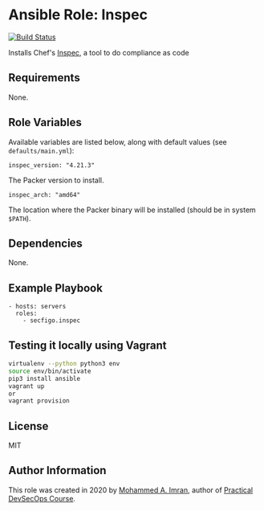 # Ansible Role: Inspec 

[![Build Status](https://travis-ci.org/secfigo/ansible-role-inspec.svg?branch=master)](https://travis-ci.org/secfigo/ansible-role-inspec)

Installs Chef's [Inspec](https://www.inspec.io/), a tool to do compliance as code 

## Requirements

None.

## Role Variables

Available variables are listed below, along with default values (see `defaults/main.yml`):

    inspec_version: "4.21.3"

The Packer version to install.

    inspec_arch: "amd64"

The location where the Packer binary will be installed (should be in system `$PATH`).

## Dependencies

None.

## Example Playbook

    - hosts: servers
      roles:
        - secfigo.inspec

## Testing it locally using Vagrant

```bash
virtualenv --python python3 env
source env/bin/activate
pip3 install ansible 
vagrant up 
or 
vagrant provision
```

## License

MIT

## Author Information

This role was created in 2020 by [Mohammed A. Imran](https://www.secfigo.com/), author of [Practical DevSecOps Course](https://www.practical-devsecops.com/).
